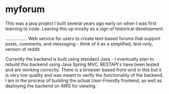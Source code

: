 # myforum
This was a java project I built several years ago early on when I was first learning to code. Leaving this up mostly as a sign of historical development.

.................
Web service for users to create text-based forums that support posts, comments, and messaging - think of it as a simplified, text-only, version of reddit.

Currently the backend is built using standard Java - I eventually plan to rebuild this backend using Java Spring MVC. RESTAPI's have been tested and are working correctly. There is a browser-based front-end in this but it is very low quality and was meant to verify the functionality of the backend. I am in the process of building the actual User-Friendly frontend, as well as deploying the backend on AWS for viewing.
